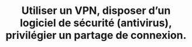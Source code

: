 ---
category: category-vPOHpPFF_kFw2S80Eawqn
definitions:
- definition-pA5q0VnAp4ogtptryv7Fl
risk: Voir ses données interceptées et permettre à un logiciel malveillant de se propager
  par le réseau.
title: Utiliser un VPN, disposer d’un logiciel de sécurité (antivirus), privilégier
  un partage de connexion.
uuid: good-practice-gGnE3N51GuK40jC3e7KjY
visibleInCms: true
vulnerability: Se connecter à n’importe quel réseau sans-fil disponible (public ou
  privé).
---